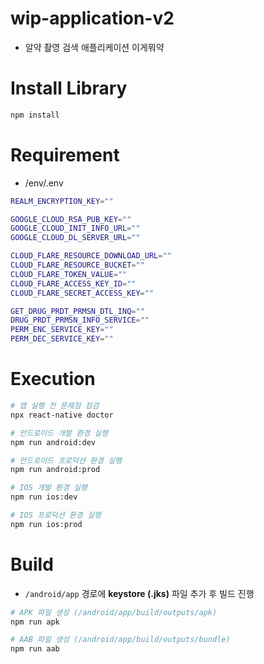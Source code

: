 # wip-application-v2

- 알약 촬영 검색 애플리케이션 이게뭐약

# Install Library

```bash
npm install
```

# Requirement

- /env/.env

```bash
REALM_ENCRYPTION_KEY=""

GOOGLE_CLOUD_RSA_PUB_KEY=""
GOOGLE_CLOUD_INIT_INFO_URL=""
GOOGLE_CLOUD_DL_SERVER_URL=""

CLOUD_FLARE_RESOURCE_DOWNLOAD_URL=""
CLOUD_FLARE_RESOURCE_BUCKET=""
CLOUD_FLARE_TOKEN_VALUE=""
CLOUD_FLARE_ACCESS_KEY_ID=""
CLOUD_FLARE_SECRET_ACCESS_KEY=""

GET_DRUG_PRDT_PRMSN_DTL_INQ=""
DRUG_PRDT_PRMSN_INFO_SERVICE=""
PERM_ENC_SERVICE_KEY=""
PERM_DEC_SERVICE_KEY=""
```

# Execution

```bash
# 앱 실행 전 문제점 점검
npx react-native doctor

# 안드로이드 개발 환경 실행
npm run android:dev

# 안드로이드 프로덕션 환경 실행
npm run android:prod

# IOS 개발 환경 실행
npm run ios:dev

# IOS 프로덕션 환경 실행
npm run ios:prod
```

# Build

- `/android/app` 경로에 **keystore (.jks)** 파일 추가 후 빌드 진행

```bash
# APK 파일 생성 (/android/app/build/outputs/apk)
npm run apk

# AAB 파일 생성 (/android/app/build/outputs/bundle)
npm run aab
```
